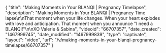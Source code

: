 {
    "title": "Making Moments in Your BLANQI | Pregnancy Timelapse",
    "description": "Making Moments in Your BLANQI | Pregnancy Time lapse\n\nThat moment when your life changes. When your heart explodes with love and anticipation. That moment when you announce \"I need a BLANQI!\"\n\nXO Valerie & Sabina",
    "videoid": "66707357",
    "date_created": "1467999745",
    "date_modified": "1467999839",
    "type": "captivate",
    "layout": "video",
    "url": "\/v\/making-moments-in-your-blanqi-pregnancy-timelapse\/66707357"
}